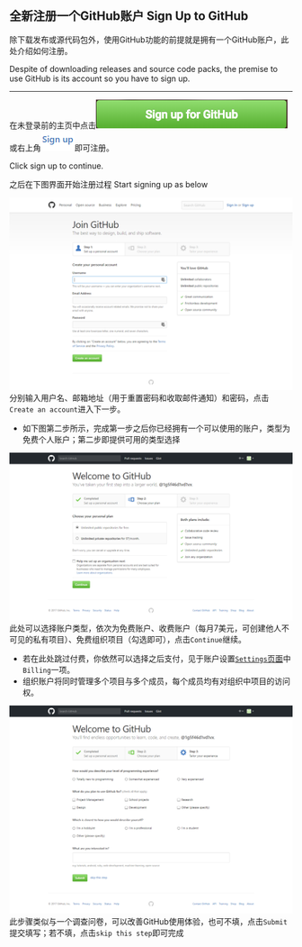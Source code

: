 ## 全新注册一个GitHub账户   Sign Up to GitHub

除下载发布或源代码包外，使用GitHub功能的前提就是拥有一个GitHub账户，此处介绍如何注册。

Despite of downloading releases and source code packs, the premise to use GitHub is its account so you have to sign up.

---

在未登录前的主页中点击![](/assets/signup.png)或右上角![](/assets/signup2.png)即可注册。

Click sign up to continue.

之后在下图界面开始注册过程  Start signing up as below

![](/assets/signup3.png)分别输入用户名、邮箱地址（用于重置密码和收取邮件通知）和密码，点击`Create an account`进入下一步。

* 如下图第二步所示，完成第一步之后你已经拥有一个可以使用的账户，类型为免费个人账户；第二步即提供可用的类型选择

![](/assets/step2.png)此处可以选择账户类型，依次为免费账户、收费账户（每月7美元，可创建他人不可见的私有项目）、免费组织项目（勾选即可），点击`Continue`继续。

* 若在此处跳过付费，你依然可以选择之后支付，见于账户设置[`Settings`页面](/settings.md)中`Billing`一项。
* 组织账户将同时管理多个项目与多个成员，每个成员均有对组织中项目的访问权。

![](/assets/step3.png)此步骤类似与一个调查问卷，可以改善GitHub使用体验，也可不填，点击`Submit`提交填写；若不填，点击`skip this step`即可完成

